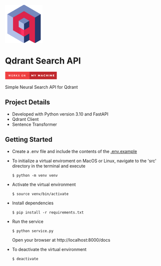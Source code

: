 <img src="./images/qdrant.png" width="125px"/>

# Qdrant Search API

<img src="./images/works-on-my-machine.svg" height="25px"/>

Simple Neural Search API for Qdrant

## Project Details

- Developed with Python version 3.10 and FastAPI
- Qdrant Client
- Sentence Transformer

## Getting Started

- Create a .env file and include the contents of the [.env.example](.env.example)

- To initialize a virtual enviroment on MacOS or Linux, navigate to the 'src' directory in the terminal and execute

  ```
  $ python -m venv venv
  ```

- Activate the virtual environment

  ```
  $ source venv/bin/activate
  ```

- Install dependencies

  ```
  $ pip install -r requirements.txt
  ```

- Run the service

  ```
  $ python service.py
  ```

  Open your browser at http://localhost:8000/docs

- To deactivate the virtual environment

  ```
  $ deactivate
  ```
